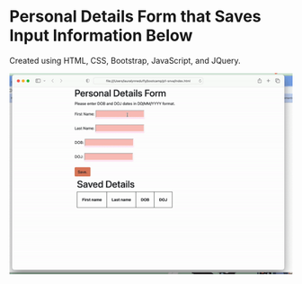 # Personal Details Form that Saves Input Information Below

Created using HTML, CSS, Bootstrap, JavaScript, and JQuery. 

![Final Version](./assets/images/snva-p1.gif)